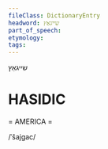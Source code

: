 ```yaml
---
fileClass: DictionaryEntry
headword: שייגאַץ
part_of_speech: 
etymology: 
tags: 
---
```

שייגאַץ

HASIDIC
=======
= AMERICA = 

/ˈšajgac/